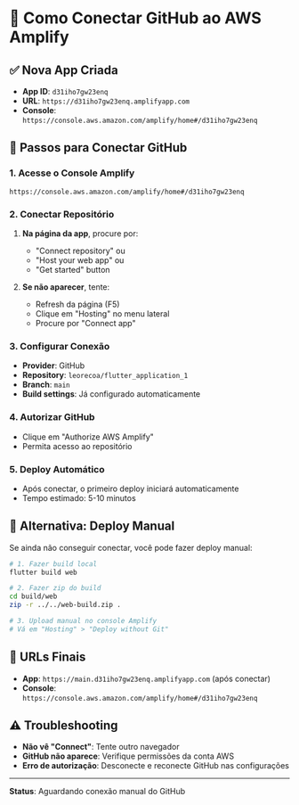 # 🔗 Como Conectar GitHub ao AWS Amplify

## ✅ Nova App Criada
- **App ID**: `d31iho7gw23enq`
- **URL**: `https://d31iho7gw23enq.amplifyapp.com`
- **Console**: `https://console.aws.amazon.com/amplify/home#/d31iho7gw23enq`

## 🚀 Passos para Conectar GitHub

### 1. Acesse o Console Amplify
```
https://console.aws.amazon.com/amplify/home#/d31iho7gw23enq
```

### 2. Conectar Repositório
1. **Na página da app**, procure por:
   - "Connect repository" ou
   - "Host your web app" ou  
   - "Get started" button

2. **Se não aparecer**, tente:
   - Refresh da página (F5)
   - Clique em "Hosting" no menu lateral
   - Procure por "Connect app"

### 3. Configurar Conexão
- **Provider**: GitHub
- **Repository**: `leorecoa/flutter_application_1`
- **Branch**: `main`
- **Build settings**: Já configurado automaticamente

### 4. Autorizar GitHub
- Clique em "Authorize AWS Amplify"
- Permita acesso ao repositório

### 5. Deploy Automático
- Após conectar, o primeiro deploy iniciará automaticamente
- Tempo estimado: 5-10 minutos

## 🔧 Alternativa: Deploy Manual

Se ainda não conseguir conectar, você pode fazer deploy manual:

```bash
# 1. Fazer build local
flutter build web

# 2. Fazer zip do build
cd build/web
zip -r ../../web-build.zip .

# 3. Upload manual no console Amplify
# Vá em "Hosting" > "Deploy without Git"
```

## 📱 URLs Finais
- **App**: `https://main.d31iho7gw23enq.amplifyapp.com` (após conectar)
- **Console**: `https://console.aws.amazon.com/amplify/home#/d31iho7gw23enq`

## ⚠️ Troubleshooting
- **Não vê "Connect"**: Tente outro navegador
- **GitHub não aparece**: Verifique permissões da conta AWS
- **Erro de autorização**: Desconecte e reconecte GitHub nas configurações

---
**Status**: Aguardando conexão manual do GitHub
